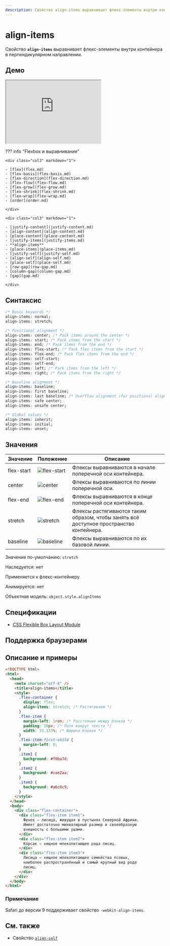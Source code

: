 ```yaml
---
description: Свойство align-items выравнивает флекс-элементы внутри контейнера в перпендикулярном направлении
---
```


# align-items

Свойство **`align-items`** выравнивает флекс-элементы внутри контейнера в перпендикулярном направлении.

## Демо

<iframe class="interactive is-default-height" height="200" src="https://interactive-examples.mdn.mozilla.net/pages/css/align-items.html" title="MDN Web Docs Interactive Example" loading="lazy" data-readystate="complete"></iframe>

??? info "Flexbox и выравнивание"

    <div class="col3" markdown="1">

    - [flex](flex.md)
    - [flex-basis](flex-basis.md)
    - [flex-direction](flex-direction.md)
    - [flex-flow](flex-flow.md)
    - [flex-grow](flex-grow.md)
    - [flex-shrink](flex-shrink.md)
    - [flex-wrap](flex-wrap.md)
    - [order](order.md)

    </div>

    <div class="col3" markdown="1">

    - [justify-content](justify-content.md)
    - [align-content](align-content.md)
    - [place-content](place-content.md)
    - [justify-items](justify-items.md)
    - **align-items**
    - [place-items](place-items.md)
    - [justify-self](justify-self.md)
    - [align-self](align-self.md)
    - [place-self](place-self.md)
    - [row-gap](row-gap.md)
    - [column-gap](column-gap.md)
    - [gap](gap.md)

    </div>

## Синтаксис

```css
/* Basic keywords */
align-items: normal;
align-items: stretch;

/* Positional alignment */
align-items: center; /* Pack items around the center */
align-items: start; /* Pack items from the start */
align-items: end; /* Pack items from the end */
align-items: flex-start; /* Pack flex items from the start */
align-items: flex-end; /* Pack flex items from the end */
align-items: self-start;
align-items: self-end;
align-items: left; /* Pack items from the left */
align-items: right; /* Pack items from the right */

/* Baseline alignment */
align-items: baseline;
align-items: first baseline;
align-items: last baseline; /* Overflow alignment (for positional alignment only) */
align-items: safe center;
align-items: unsafe center;

/* Global values */
align-items: inherit;
align-items: initial;
align-items: unset;
```

## Значения

<table>
<thead>
<tr class="header"><th>Значение</th><th>Положение</th><th>Описание</th></tr>
</thead>
<tbody>
<tr><td>flex-start</td><td><img src="/css/flex-start_1.png" alt="flex-start" /></td><td>Флексы выравниваются в начале поперечной оси контейнера.</td></tr>
<tr><td>center</td><td><img src="/css/center.png" alt="center" /></td><td>Флексы выравниваются по линии поперечной оси.</td></tr>
<tr><td>flex-end</td><td><img src="/css/flex-end_1.png" alt="flex-end" /></td><td>Флексы выравниваются в конце поперечной оси контейнера.</td></tr>
<tr><td>stretch</td><td><img src="/css/stretch_1.png" alt="stretch" /></td><td>Флексы растягиваются таким образом, чтобы занять всё доступное пространство контейнера.</td></tr>
<tr><td class="value">baseline</td><td><img src="/css/baseline.png" alt="baseline" /></td><td>Флексы выравниваются по их базовой линии.</td></tr>
</tbody>
</table>

Значение по-умолчанию: `stretch`

Наследуется: нет

Применяется к флекс-контейнеру

Анимируется: нет

Объектная модель: `object.style.alignItems`

## Спецификации

- [CSS Flexible Box Layout Module](https://www.w3.org/TR/css-flexbox/#propdef-align-items)

## Поддержка браузерами

<p class="ciu_embed" data-feature="flexbox" data-periods="future_1,current,past_1,past_2"></p>

## Описание и примеры

```html
<!DOCTYPE html>
<html>
  <head>
    <meta charset="utf-8" />
    <title>align-items</title>
    <style>
      .flex-container {
        display: flex;
        align-items: stretch; /* Растягиваем */
      }
      .flex-item {
        margin-left: 1rem; /* Расстояние между блоков */
        padding: 10px; /* Поля вокруг текста */
        width: 33.333%; /* Ширина блоков */
      }
      .flex-item:first-child {
        margin-left: 0;
      }
      .item1 {
        background: #f0ba7d;
      }
      .item2 {
        background: #cae2aa;
      }
      .item3 {
        background: #a6c0c9;
      }
    </style>
  </head>
  <body>
    <div class="flex-container">
      <div class="flex-item item1">
        Фенек — лисица, живущая в пустынях Северной Африки.
        Имеет достаточно миниатюрный размер и своеобразную
        внешность с большими ушами.
      </div>
      <div class="flex-item item2">
        Корсак — хищное млекопитающее рода лисиц.
      </div>
      <div class="flex-item item3">
        Лисица — хищное млекопитающее семейства псовых,
        наиболее распространённый и самый крупный вид рода
        лисиц.
      </div>
    </div>
  </body>
</html>
```

### Примечание

Safari до версии 9 поддерживает свойство `-webkit-align-items`.

## См. также

- Свойство [`align-self`](align-self.md)
